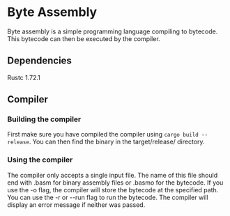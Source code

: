 # Byte Assembly
Byte assembly is a simple programming language compiling to bytecode. This bytecode can then be executed by the compiler.

## Dependencies
Rustc 1.72.1

## Compiler
### Building the compiler
First make sure you have compiled the compiler using `cargo build --release`. You can then find the binary in the target/release/ directory.

### Using the compiler
The compiler only accepts a single input file. The name of this file should end with .basm for binary assembly files or .basmo for the bytecode. If you use the -o flag, the compiler will store the bytecode at the specified path. You can use the -r or --run flag to run the bytecode. The compiler will display an error message if neither was passed.
